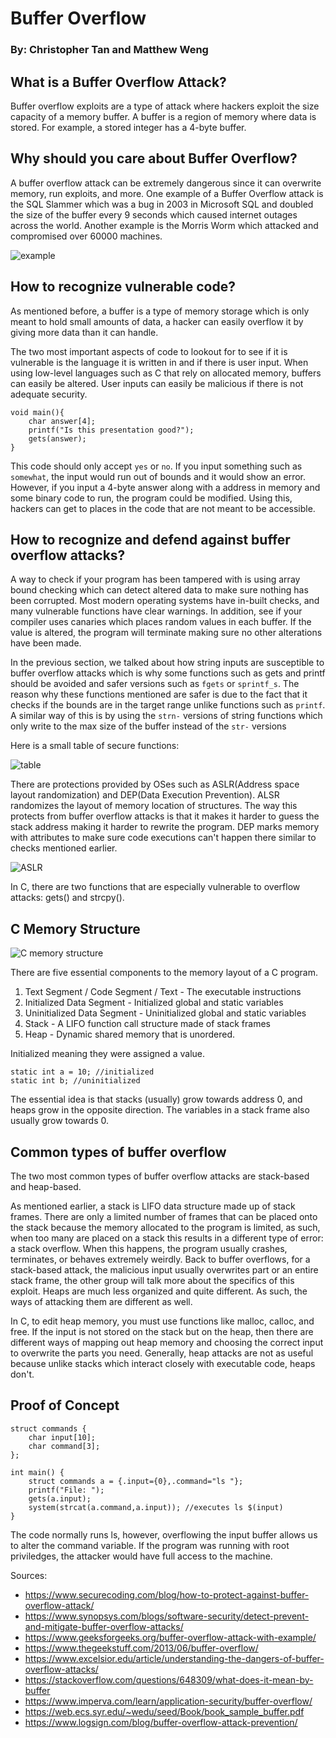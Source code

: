# Buffer Overflow
### By: Christopher Tan and Matthew Weng

## What is a Buffer Overflow Attack? 

Buffer overflow exploits are a type of attack where hackers exploit the size capacity of a memory buffer. A buffer is a region of memory where data is stored. For example, a stored integer has a 4-byte buffer.

## Why should you care about Buffer Overflow? 

A buffer overflow attack can be extremely dangerous since it can overwrite memory, run exploits, and more. One example of a Buffer Overflow attack is the SQL Slammer which was a bug in 2003 in Microsoft SQL and doubled the size of the buffer every 9 seconds which caused internet outages across the world. Another example is the Morris Worm which attacked and compromised over 60000 machines.

![example](https://www.securecoding.com/wp-content/uploads/2020/12/1-540x152.jpg)

## How to recognize vulnerable code? 

As mentioned before, a buffer is a type of memory storage which is only meant to hold small amounts of data, a hacker can easily overflow it by giving more data than it can handle.  

The two most important aspects of code to lookout for to see if it is vulnerable is the language it is written in and if there is user input. When using low-level languages such as C that rely on allocated memory, buffers can easily be altered. User inputs can easily be malicious if there is not adequate security.

```
void main(){
	char answer[4];
	printf("Is this presentation good?");
	gets(answer);
}
```

This code should only accept `yes` or `no`. If you input something such as `somewhat`, the input would run out of bounds and it would show an error. However, if you input a 4-byte answer along with a address in memory and some binary code to run, the program could be modified. Using this, hackers can get to places in the code that are not meant to be accessible.


## How to recognize and defend against buffer overflow attacks?

A way to check if your program has been tampered with is using array bound checking which can detect altered data to make sure nothing has been corrupted. Most modern operating systems have in-built checks, and many vulnerable functions have clear warnings. In addition, see if your compiler uses canaries which places random values in each buffer. If the value is altered, the program will terminate making sure no other alterations have been made.

In the previous section, we talked about how string inputs are susceptible to buffer overflow attacks which is why some functions such as gets and printf should be avoided and safer versions such as `fgets` or `sprintf_s`. The reason why these functions mentioned are safer is due to the fact that it checks if the bounds are in the target range unlike functions such as `printf`. A similar way of this is by using the `strn-` versions of string functions which only write to the max size of the buffer instead of the `str-` versions 

Here is a small table of secure functions:

![table](https://www.synopsys.com/blogs/software-security/wp-content/uploads/2017/02/buffer-overflow-table.jpg)

There are protections provided by OSes such as ASLR(Address space layout randomization) and DEP(Data Execution Prevention). ALSR randomizes the layout of memory location of structures. The way this protects from buffer overflow attacks is that it makes it harder to guess the stack address making it harder to rewrite the program. DEP marks memory with attributes to make sure code executions can't happen there similar to checks mentioned earlier.

![ASLR](https://assets.website-files.com/5ff66329429d880392f6cba2/62750ba095367e5445140d1e_Buffer%20Overflow%20Attack-p-1080.jpeg)

In C, there are two functions that are especially vulnerable to overflow attacks: gets() and strcpy().

## C Memory Structure 

![C memory structure](https://media.geeksforgeeks.org/wp-content/uploads/memoryLayoutC.jpg)

There are five essential components to the memory layout of a C program.
1. Text Segment / Code Segment / Text - The executable instructions
2. Initialized Data Segment - Initialized global and static variables
3. Uninitialized Data Segment - Uninitialized global and static variables
4. Stack - A LIFO function call structure made of stack frames
5. Heap - Dynamic shared memory that is unordered.

Initialized meaning they were assigned a value.
```
static int a = 10; //initialized
static int b; //uninitialized
```

The essential idea is that stacks (usually) grow towards address 0, and heaps grow in the opposite direction. The variables in a stack frame also usually grow towards 0.

## Common types of buffer overflow

The two most common types of buffer overflow attacks are stack-based and heap-based. 

As mentioned earlier, a stack is LIFO data structure made up of stack frames. There are only a limited number of frames that can be placed onto the stack because the memory allocated to the program is limited, as such, when too many are placed on a stack this results in a different type of error: a stack overflow. When this happens, the program usually crashes, terminates, or behaves extremely weirdly. Back to buffer overflows, for a stack-based attack, the malicious input usually overwrites part or an entire stack frame, the other group will talk more about the specifics of this exploit. Heaps are much less organized and quite different. As such, the ways of attacking them are different as well.

In C, to edit heap memory, you must use functions like malloc, calloc, and free. If the input is not stored on the stack but on the heap, then there are different ways of mapping out heap memory and choosing the correct input to overwrite the parts you need. Generally, heap attacks are not as useful because unlike stacks which interact closely with executable code, heaps don't.

## Proof of Concept 
```
struct commands {
	char input[10];
	char command[3];
};

int main() {
	struct commands a = {.input={0},.command="ls "};
	printf("File: ");
	gets(a.input);
	system(strcat(a.command,a.input)); //executes ls $(input)
}
```
The code normally runs ls, however, overflowing the input buffer allows us to alter the command variable. If the program was running with root priviledges, the attacker would have full access to the machine.

Sources:

- https://www.securecoding.com/blog/how-to-protect-against-buffer-overflow-attack/ 
- https://www.synopsys.com/blogs/software-security/detect-prevent-and-mitigate-buffer-overflow-attacks/ 
- https://www.geeksforgeeks.org/buffer-overflow-attack-with-example/ 
- https://www.thegeekstuff.com/2013/06/buffer-overflow/ 
- https://www.excelsior.edu/article/understanding-the-dangers-of-buffer-overflow-attacks/ 
- https://stackoverflow.com/questions/648309/what-does-it-mean-by-buffer 
- https://www.imperva.com/learn/application-security/buffer-overflow/ 
- https://web.ecs.syr.edu/~wedu/seed/Book/book_sample_buffer.pdf 
- https://www.logsign.com/blog/buffer-overflow-attack-prevention/ 
